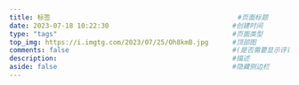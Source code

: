 ```yaml
---
title: 标签                    							#页面标题
date: 2023-07-18 10:22:30      							#创建时间
type: "tags"				   							#页面类型
top_img: https://i.imgtg.com/2023/07/25/Oh8kmB.jpg		#顶部图
comments: false               							#(是否需要显示评论，默认true)
description:                   							#描述
aside: false                   							#隐藏侧边栏
---
```

